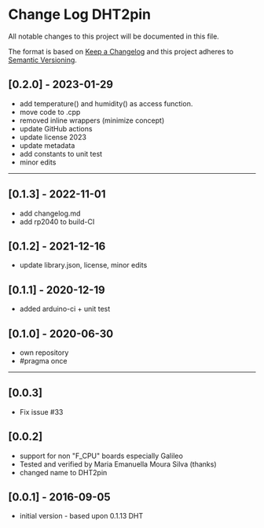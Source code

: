 # Change Log DHT2pin

All notable changes to this project will be documented in this file.

The format is based on [Keep a Changelog](http://keepachangelog.com/)
and this project adheres to [Semantic Versioning](http://semver.org/).


## [0.2.0] - 2023-01-29
- add temperature() and humidity() as access function.
- move code to .cpp
- removed inline wrappers (minimize concept)
- update GitHub actions
- update license 2023
- update metadata
- add constants to unit test
- minor edits

----

## [0.1.3] - 2022-11-01
- add changelog.md
- add rp2040 to build-CI

## [0.1.2] - 2021-12-16
- update library.json, license, minor edits

## [0.1.1] - 2020-12-19
- added arduino-ci + unit test

## [0.1.0] - 2020-06-30
- own repository
- #pragma once

----

## [0.0.3] 
- Fix issue #33

## [0.0.2]
- support for non "F_CPU" boards especially Galileo
- Tested and verified by Maria Emanuella Moura Silva (thanks)
- changed name to DHT2pin

## [0.0.1] - 2016-09-05
- initial version - based upon 0.1.13 DHT


